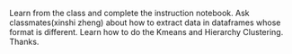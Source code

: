 
Learn from the class and complete the instruction notebook. Ask classmates(xinshi zheng) about how to extract data in dataframes
whose format is different. Learn how to do the Kmeans and Hierarchy Clustering.
Thanks.
